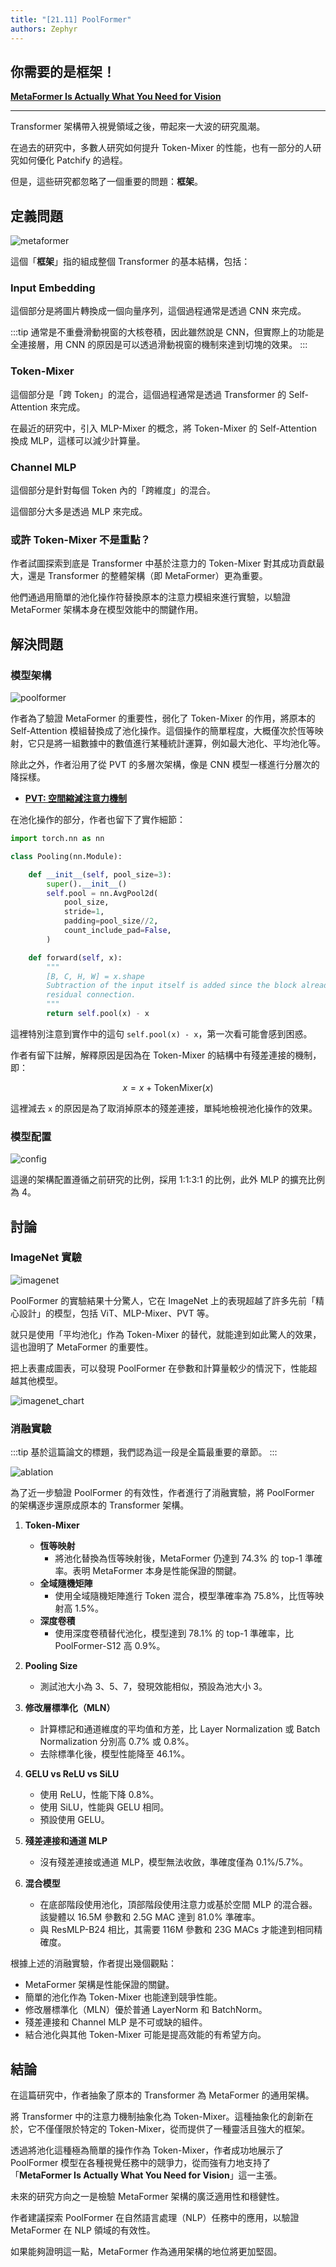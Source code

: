 ```yaml
---
title: "[21.11] PoolFormer"
authors: Zephyr
---
```


## 你需要的是框架！

[**MetaFormer Is Actually What You Need for Vision**](https://arxiv.org/abs/2111.11418)

---

Transformer 架構帶入視覺領域之後，帶起來一大波的研究風潮。

在過去的研究中，多數人研究如何提升 Token-Mixer 的性能，也有一部分的人研究如何優化 Patchify 的過程。

但是，這些研究都忽略了一個重要的問題：**框架**。

## 定義問題

![metaformer](./img/img1.jpg)

這個「**框架**」指的組成整個 Transformer 的基本結構，包括：

### Input Embedding

這個部分是將圖片轉換成一個向量序列，這個過程通常是透過 CNN 來完成。

:::tip
通常是不重疊滑動視窗的大核卷積，因此雖然說是 CNN，但實際上的功能是全連接層，用 CNN 的原因是可以透過滑動視窗的機制來達到切塊的效果。
:::

### Token-Mixer

這個部分是「跨 Token」的混合，這個過程通常是透過 Transformer 的 Self-Attention 來完成。

在最近的研究中，引入 MLP-Mixer 的概念，將 Token-Mixer 的 Self-Attention 換成 MLP，這樣可以減少計算量。

### Channel MLP

這個部分是針對每個 Token 內的「跨維度」的混合。

這個部分大多是透過 MLP 來完成。

### 或許 Token-Mixer 不是重點？

作者試圖探索到底是 Transformer 中基於注意力的 Token-Mixer 對其成功貢獻最大，還是 Transformer 的整體架構（即 MetaFormer）更為重要。

他們通過用簡單的池化操作符替換原本的注意力模組來進行實驗，以驗證 MetaFormer 架構本身在模型效能中的關鍵作用。

## 解決問題

### 模型架構

![poolformer](./img/img2.jpg)

作者為了驗證 MetaFormer 的重要性，弱化了 Token-Mixer 的作用，將原本的 Self-Attention 模組替換成了池化操作。這個操作的簡單程度，大概僅次於恆等映射，它只是將一組數據中的數值進行某種統計運算，例如最大池化、平均池化等。

除此之外，作者沿用了從 PVT 的多層次架構，像是 CNN 模型一樣進行分層次的降採樣。

- [**PVT: 空間縮減注意力機制**](../2102-pvt/index.md)

在池化操作的部分，作者也留下了實作細節：

```python {20}
import torch.nn as nn

class Pooling(nn.Module):

    def __init__(self, pool_size=3):
        super().__init__()
        self.pool = nn.AvgPool2d(
            pool_size,
            stride=1,
            padding=pool_size//2,
            count_include_pad=False,
        )

    def forward(self, x):
        """
        [B, C, H, W] = x.shape
        Subtraction of the input itself is added since the block already has a
        residual connection.
        """
        return self.pool(x) - x
```

這裡特別注意到實作中的這句 `self.pool(x) - x`，第一次看可能會感到困惑。

作者有留下註解，解釋原因是因為在 Token-Mixer 的結構中有殘差連接的機制，即：

$$
x = x + \text{TokenMixer}(x)
$$

這裡減去 `x` 的原因是為了取消掉原本的殘差連接，單純地檢視池化操作的效果。

### 模型配置

![config](./img/img3.jpg)

這邊的架構配置遵循之前研究的比例，採用 1:1:3:1 的比例，此外 MLP 的擴充比例為 4。

## 討論

### ImageNet 實驗

![imagenet](./img/img4.jpg)

PoolFormer 的實驗結果十分驚人，它在 ImageNet 上的表現超越了許多先前「精心設計」的模型，包括 ViT、MLP-Mixer、PVT 等。

就只是使用「平均池化」作為 Token-Mixer 的替代，就能達到如此驚人的效果，這也證明了 MetaFormer 的重要性。

把上表畫成圖表，可以發現 PoolFormer 在參數和計算量較少的情況下，性能超越其他模型。

![imagenet_chart](./img/img5.jpg)

### 消融實驗

:::tip
基於這篇論文的標題，我們認為這一段是全篇最重要的章節。
:::

![ablation](./img/img6.jpg)

為了近一步驗證 PoolFormer 的有效性，作者進行了消融實驗，將 PoolFormer 的架構逐步還原成原本的 Transformer 架構。

1. **Token-Mixer**

   - **恆等映射**
     - 將池化替換為恆等映射後，MetaFormer 仍達到 74.3% 的 top-1 準確率。表明 MetaFormer 本身是性能保證的關鍵。
   - **全域隨機矩陣**
     - 使用全域隨機矩陣進行 Token 混合，模型準確率為 75.8%，比恆等映射高 1.5%。
   - **深度卷積**
     - 使用深度卷積替代池化，模型達到 78.1% 的 top-1 準確率，比 PoolFormer-S12 高 0.9%。

2. **Pooling Size**

   - 測試池大小為 3、5、7，發現效能相似，預設為池大小 3。

3. **修改層標準化（MLN）**

   - 計算標記和通道維度的平均值和方差，比 Layer Normalization 或 Batch Normalization 分別高 0.7% 或 0.8%。
   - 去除標準化後，模型性能降至 46.1%。

4. **GELU vs ReLU vs SiLU**

   - 使用 ReLU，性能下降 0.8%。
   - 使用 SiLU，性能與 GELU 相同。
   - 預設使用 GELU。

5. **殘差連接和通道 MLP**

   - 沒有殘差連接或通道 MLP，模型無法收斂，準確度僅為 0.1%/5.7%。

6. **混合模型**
   - 在底部階段使用池化，頂部階段使用注意力或基於空間 MLP 的混合器。該變體以 16.5M 參數和 2.5G MAC 達到 81.0% 準確率。
   - 與 ResMLP-B24 相比，其需要 116M 參數和 23G MACs 才能達到相同精確度。

根據上述的消融實驗，作者提出幾個觀點：

- MetaFormer 架構是性能保證的關鍵。
- 簡單的池化作為 Token-Mixer 也能達到競爭性能。
- 修改層標準化（MLN）優於普通 LayerNorm 和 BatchNorm。
- 殘差連接和 Channel MLP 是不可或缺的組件。
- 結合池化與其他 Token-Mixer 可能是提高效能的有希望方向。

## 結論

在這篇研究中，作者抽象了原本的 Transformer 為 MetaFormer 的通用架構。

將 Transformer 中的注意力機制抽象化為 Token-Mixer。這種抽象化的創新在於，它不僅僅限於特定的 Token-Mixer，從而提供了一種靈活且強大的框架。

透過將池化這種極為簡單的操作作為 Token-Mixer，作者成功地展示了 PoolFormer 模型在各種視覺任務中的競爭力，從而強有力地支持了「**MetaFormer Is Actually What You Need for Vision**」這一主張。

未來的研究方向之一是檢驗 MetaFormer 架構的廣泛適用性和穩健性。

作者建議探索 PoolFormer 在自然語言處理（NLP）任務中的應用，以驗證 MetaFormer 在 NLP 領域的有效性。

如果能夠證明這一點，MetaFormer 作為通用架構的地位將更加堅固。
